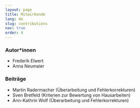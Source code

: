 ```yaml
---
layout: page
title: Mitwirkende
lang: de
slug: contributions
nav: true
order: 4
---
```


### Autor\*innen

* Frederik Elwert
* Anna Neumaier

### Beiträge

* Martin Radermacher (Überarbeitung und Fehlerkorrekturen)
* Sven Bretfeld (Kriterien zur Bewertung von Hausarbeiten)
* Ann-Kathrin Wolf (Überarbeitung und Fehlerkorrekturen)
